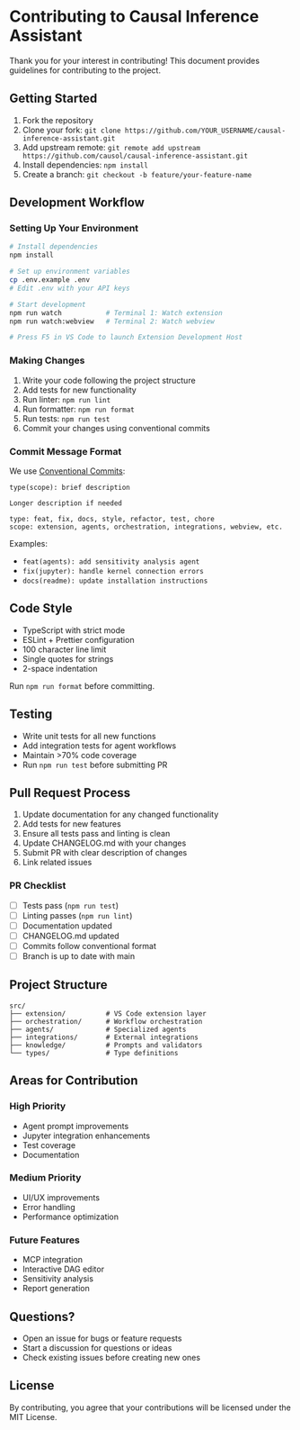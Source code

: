 # Contributing to Causal Inference Assistant

Thank you for your interest in contributing! This document provides guidelines for contributing to the project.

## Getting Started

1. Fork the repository
2. Clone your fork: `git clone https://github.com/YOUR_USERNAME/causal-inference-assistant.git`
3. Add upstream remote: `git remote add upstream https://github.com/causol/causal-inference-assistant.git`
4. Install dependencies: `npm install`
5. Create a branch: `git checkout -b feature/your-feature-name`

## Development Workflow

### Setting Up Your Environment

```bash
# Install dependencies
npm install

# Set up environment variables
cp .env.example .env
# Edit .env with your API keys

# Start development
npm run watch           # Terminal 1: Watch extension
npm run watch:webview   # Terminal 2: Watch webview

# Press F5 in VS Code to launch Extension Development Host
```

### Making Changes

1. Write your code following the project structure
2. Add tests for new functionality
3. Run linter: `npm run lint`
4. Run formatter: `npm run format`
5. Run tests: `npm run test`
6. Commit your changes using conventional commits

### Commit Message Format

We use [Conventional Commits](https://www.conventionalcommits.org/):

```
type(scope): brief description

Longer description if needed

type: feat, fix, docs, style, refactor, test, chore
scope: extension, agents, orchestration, integrations, webview, etc.
```

Examples:
- `feat(agents): add sensitivity analysis agent`
- `fix(jupyter): handle kernel connection errors`
- `docs(readme): update installation instructions`

## Code Style

- TypeScript with strict mode
- ESLint + Prettier configuration
- 100 character line limit
- Single quotes for strings
- 2-space indentation

Run `npm run format` before committing.

## Testing

- Write unit tests for all new functions
- Add integration tests for agent workflows
- Maintain >70% code coverage
- Run `npm run test` before submitting PR

## Pull Request Process

1. Update documentation for any changed functionality
2. Add tests for new features
3. Ensure all tests pass and linting is clean
4. Update CHANGELOG.md with your changes
5. Submit PR with clear description of changes
6. Link related issues

### PR Checklist

- [ ] Tests pass (`npm run test`)
- [ ] Linting passes (`npm run lint`)
- [ ] Documentation updated
- [ ] CHANGELOG.md updated
- [ ] Commits follow conventional format
- [ ] Branch is up to date with main

## Project Structure

```
src/
├── extension/          # VS Code extension layer
├── orchestration/      # Workflow orchestration
├── agents/             # Specialized agents
├── integrations/       # External integrations
├── knowledge/          # Prompts and validators
└── types/              # Type definitions
```

## Areas for Contribution

### High Priority
- Agent prompt improvements
- Jupyter integration enhancements
- Test coverage
- Documentation

### Medium Priority
- UI/UX improvements
- Error handling
- Performance optimization

### Future Features
- MCP integration
- Interactive DAG editor
- Sensitivity analysis
- Report generation

## Questions?

- Open an issue for bugs or feature requests
- Start a discussion for questions or ideas
- Check existing issues before creating new ones

## License

By contributing, you agree that your contributions will be licensed under the MIT License.
